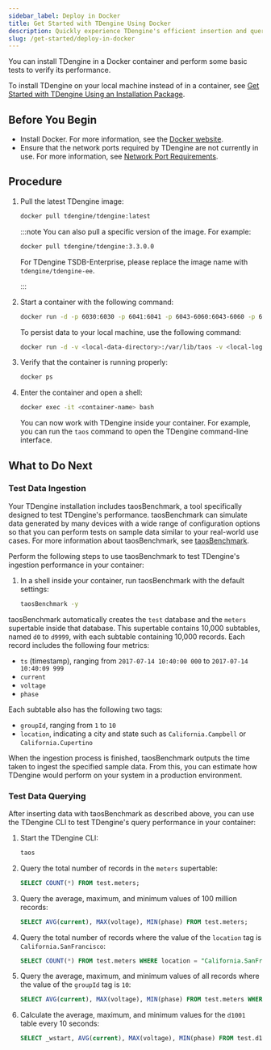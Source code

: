 ```yaml
---
sidebar_label: Deploy in Docker
title: Get Started with TDengine Using Docker
description: Quickly experience TDengine's efficient insertion and querying using Docker
slug: /get-started/deploy-in-docker
---
```


You can install TDengine in a Docker container and perform some basic tests to verify its performance.

To install TDengine on your local machine instead of in a container, see [Get Started with TDengine Using an Installation Package](../deploy-from-package/).

## Before You Begin

- Install Docker. For more information, see the [Docker website](https://www.docker.com/).
- Ensure that the network ports required by TDengine are not currently in use. For more information, see [Network Port Requirements](../../operations-and-maintenance/system-requirements/#network-port-requirements).

## Procedure

1. Pull the latest TDengine image:

   ```bash
   docker pull tdengine/tdengine:latest
   ```

   :::note
   You can also pull a specific version of the image. For example:

   ```bash
   docker pull tdengine/tdengine:3.3.0.0
   ```

   For TDengine TSDB-Enterprise, please replace the image name with `tdengine/tdengine-ee`.

   :::

2. Start a container with the following command:

   ```bash
   docker run -d -p 6030:6030 -p 6041:6041 -p 6043-6060:6043-6060 -p 6043-6060:6043-6060/udp tdengine/tdengine
   ```

   To persist data to your local machine, use the following command:

   ```bash
   docker run -d -v <local-data-directory>:/var/lib/taos -v <local-log-directory>:/var/log/taos -p 6030:6030 -p 6041:6041 -p 6043-6060:6043-6060 -p 6043-6060:6043-6060/udp tdengine/tdengine
   ```

3. Verify that the container is running properly:

   ```bash
   docker ps
   ```

4. Enter the container and open a shell:

   ```bash
   docker exec -it <container-name> bash
   ```

   You can now work with TDengine inside your container. For example, you can run the `taos` command to open the TDengine command-line interface.

## What to Do Next

### Test Data Ingestion

Your TDengine installation includes taosBenchmark, a tool specifically designed to test TDengine's performance. taosBenchmark can simulate data generated by many devices with a wide range of configuration options so that you can perform tests on sample data similar to your real-world use cases. For more information about taosBenchmark, see [taosBenchmark](../../tdengine-reference/tools/taosbenchmark/).

Perform the following steps to use taosBenchmark to test TDengine's ingestion performance in your container:

1. In a shell inside your container, run taosBenchmark with the default settings:

   ```bash
   taosBenchmark -y
   ```

taosBenchmark automatically creates the `test` database and the `meters` supertable inside that database. This supertable contains 10,000 subtables, named `d0` to `d9999`, with each subtable containing 10,000 records. Each record includes the following four metrics:

- `ts` (timestamp), ranging from `2017-07-14 10:40:00 000` to `2017-07-14 10:40:09 999`
- `current`
- `voltage`
- `phase`

Each subtable also has the following two tags:

- `groupId`, ranging from `1` to `10`
- `location`, indicating a city and state such as `California.Campbell` or `California.Cupertino`

When the ingestion process is finished, taosBenchmark outputs the time taken to ingest the specified sample data. From this, you can estimate how TDengine would perform on your system in a production environment.

### Test Data Querying

After inserting data with taosBenchmark as described above, you can use the TDengine CLI to test TDengine's query performance in your container:

1. Start the TDengine CLI:

   ```bash
   taos
   ```

2. Query the total number of records in the `meters` supertable:

   ```sql
   SELECT COUNT(*) FROM test.meters;
   ```

3. Query the average, maximum, and minimum values of 100 million records:

   ```sql
   SELECT AVG(current), MAX(voltage), MIN(phase) FROM test.meters;
   ```

4. Query the total number of records where the value of the `location` tag is `California.SanFrancisco`:

   ```sql
   SELECT COUNT(*) FROM test.meters WHERE location = "California.SanFrancisco";
   ```

5. Query the average, maximum, and minimum values of all records where the value of the `groupId` tag is `10`:

   ```sql
   SELECT AVG(current), MAX(voltage), MIN(phase) FROM test.meters WHERE groupId = 10;
   ```

6. Calculate the average, maximum, and minimum values for the `d1001` table every 10 seconds:

   ```sql
   SELECT _wstart, AVG(current), MAX(voltage), MIN(phase) FROM test.d1001 INTERVAL(10s);
   ```
